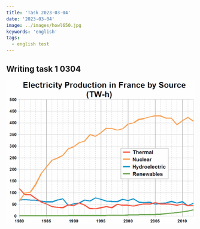 ```yaml
---
title: 'Task 2023-03-04'
date: '2023-03-04'
image: ../images/howl650.jpg
keywords: 'english'
tags:
  - english test
---
```


## Writing task 1 0304

![wp1](../images/wp1.png)
